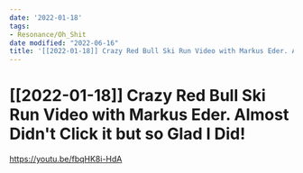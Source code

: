 ```yaml
---
date: '2022-01-18'
tags:
- Resonance/Oh_Shit
date modified: "2022-06-16"
title: '[[2022-01-18]] Crazy Red Bull Ski Run Video with Markus Eder. Almost Didn''t Click it but so Glad I Did!'
---
```


# [[2022-01-18]] Crazy Red Bull Ski Run Video with Markus Eder. Almost Didn't Click it but so Glad I Did!
https://youtu.be/fbqHK8i-HdA
